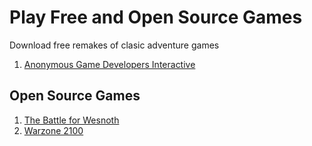 # Play Free and Open Source Games

Download free remakes of clasic adventure games

1. [Anonymous Game Developers Interactive](http://www.agdinteractive.com/games/games.html)

## Open Source Games

1. [The Battle for Wesnoth](http://www.wesnoth.org/)
2. [Warzone 2100](https://wz2100.net/)
